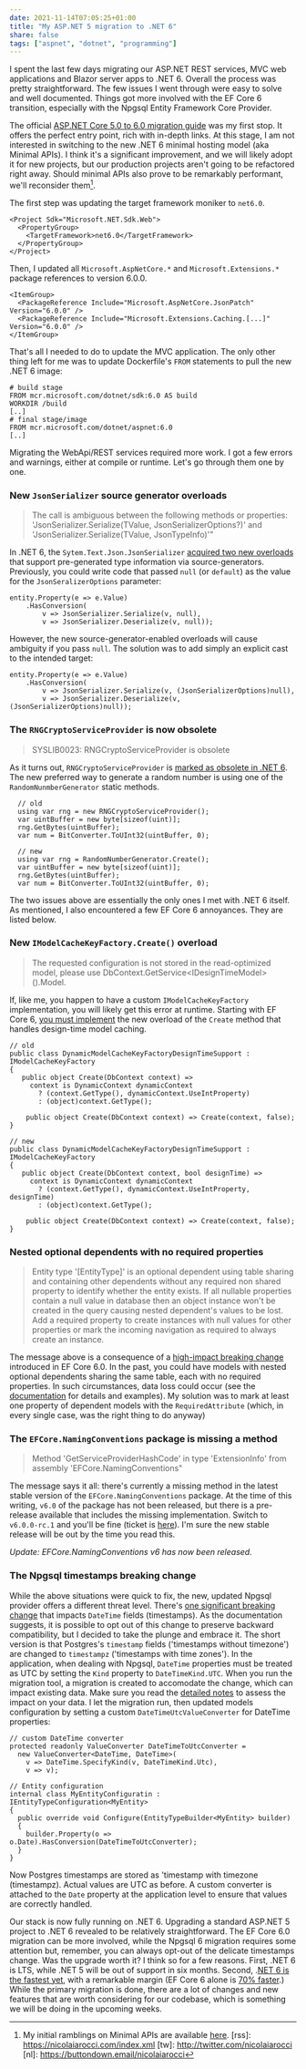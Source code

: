 ```yaml
---
date: 2021-11-14T07:05:25+01:00
title: "My ASP.NET 5 migration to .NET 6"
share: false
tags: ["aspnet", "dotnet", "programming"]
---
```

I spent the last few days migrating our ASP.NET REST services, MVC web
applications and Blazor server apps to .NET 6. Overall the process was pretty
straightforward. The few issues I went through were easy to solve and well
documented. Things got more involved with the EF Core 6 transition, especially
with the Npgsql Entity Framework Core Provider.

The official [ASP.NET Core 5.0 to 6.0 migration guide][1] was my first stop. It
offers the perfect entry point, rich with in-depth links. At this stage, I am
not interested in switching to the new .NET 6 minimal hosting model (aka
Minimal APIs). I think it's a significant improvement, and we will likely adopt
it for new projects, but our production projects aren't going to be refactored
right away. Should minimal APIs also prove to be remarkably performant, we'll
reconsider them[^11].

The first step was updating the target framework moniker to `net6.0`.

    <Project Sdk="Microsoft.NET.Sdk.Web">
      <PropertyGroup>
        <TargetFramework>net6.0</TargetFramework>
      </PropertyGroup>
    </Project>


Then, I updated all `Microsoft.AspNetCore.*` and `Microsoft.Extensions.*` package
references to version 6.0.0. 

    <ItemGroup>
      <PackageReference Include="Microsoft.AspNetCore.JsonPatch" Version="6.0.0" />
      <PackageReference Include="Microsoft.Extensions.Caching.[...]" Version="6.0.0" />
    </ItemGroup>

That's all I needed to do to update the MVC application. The only other thing
left for me was to update Dockerfile's `FROM` statements to pull the new .NET
6 image:

    # build stage
    FROM mcr.microsoft.com/dotnet/sdk:6.0 AS build
    WORKDIR /build
    [..]
    # final stage/image
    FROM mcr.microsoft.com/dotnet/aspnet:6.0
    [..]

Migrating the WebApi/REST services required more work. I got a few errors and
warnings, either at compile or runtime. Let's go through them one by one.

### New `JsonSerializer` source generator overloads

> The call is ambiguous between the following methods or properties:
> 'JsonSerializer.Serialize(TValue, JsonSerializerOptions?)' and
> 'JsonSerializer.Serialize(TValue, JsonTypeInfo)'"

In .NET 6, the `Sytem.Text.Json.JsonSerializer` [acquired two new overloads][2] that
support pre-generated type information via source-generators. Previously, you
could write code that passed `null` (or `default`) as the value for the
`JsonSeralizerOptions` parameter:

    entity.Property(e => e.Value)
        .HasConversion(
            v => JsonSerializer.Serialize(v, null),
            v => JsonSerializer.Deserialize(v, null));

However, the new source-generator-enabled overloads will cause ambiguity if you
pass `null`. The solution was to add simply an explicit cast to the intended
target:

    entity.Property(e => e.Value)
        .HasConversion(
            v => JsonSerializer.Serialize(v, (JsonSerializerOptions)null), 
            v => JsonSerializer.Deserialize(v, (JsonSerializerOptions)null));

### The `RNGCryptoServiceProvider` is now obsolete

> SYSLIB0023: RNGCryptoServiceProvider is obsolete

As it turns out, `RNGCryptoServiceProvider` is [marked as obsolete in .NET 6][3]. The
new preferred way to generate a random number is using one of the
`RandomNunmberGenerator` static methods.

      // old
      using var rng = new RNGCryptoServiceProvider();
      var uintBuffer = new byte[sizeof(uint)];
      rng.GetBytes(uintBuffer);
      var num = BitConverter.ToUInt32(uintBuffer, 0);

      // new
      using var rng = RandomNumberGenerator.Create();
      var uintBuffer = new byte[sizeof(uint)];
      rng.GetBytes(uintBuffer);
      var num = BitConverter.ToUInt32(uintBuffer, 0);

The two issues above are essentially the only ones I met with .NET 6 itself. As
mentioned, I also encountered a few EF Core 6 annoyances. They are listed
below.

### New `IModelCacheKeyFactory.Create()` overload

> The requested configuration is not stored in the read-optimized model, please
> use DbContext.GetService&lt;IDesignTimeModel&gt;().Model.

If, like me, you happen to have a custom `IModelCacheKeyFactory`
implementation, you will likely get this error at runtime. Starting with EF
Core 6, [you must implement][4] the new overload of the `Create` method that
handles design-time model caching.

    // old
    public class DynamicModelCacheKeyFactoryDesignTimeSupport : IModelCacheKeyFactory
    {
       public object Create(DbContext context) => 
         context is DynamicContext dynamicContext
           ? (context.GetType(), dynamicContext.UseIntProperty)
           : (object)context.GetType();

        public object Create(DbContext context) => Create(context, false);
    }

    // new
    public class DynamicModelCacheKeyFactoryDesignTimeSupport : IModelCacheKeyFactory
    {
       public object Create(DbContext context, bool designTime) => 
         context is DynamicContext dynamicContext
           ? (context.GetType(), dynamicContext.UseIntProperty, designTime)
           : (object)context.GetType();

        public object Create(DbContext context) => Create(context, false);
    }

### Nested optional dependents with no required properties

> Entity type '[EntityType]' is an optional dependent using table sharing and
> containing other dependents without any required non shared property to
> identify whether the entity exists. If all nullable properties contain a null
> value in database then an object instance won't be created in the query
> causing nested dependent's values to be lost. Add a required property to
> create instances with null values for other properties or mark the incoming
> navigation as required to always create an instance.

The message above is a consequence of a [high-impact breaking change][5] introduced
in EF Core 6.0. In the past, you could have models with nested optional dependents
sharing the same table, each with no required properties. In such
circumstances, data loss could occur (see the [documentation][5] for details
and examples). My solution was to mark at least one property of dependent
models with the `RequiredAttribute` (which, in every single case, was the right
thing to do anyway)

### The `EFCore.NamingConventions` package is missing a method

> Method 'GetServiceProviderHashCode' in type 'ExtensionInfo' from assembly
> 'EFCore.NamingConventions"

The message says it all: there's currently a missing method in the latest
stable version of the `EFCore.NamingConventions` package. At the time of this
writing, `v6.0` of the package has not been released, but there is a pre-release
available that includes the missing implementation. Switch to `v6.0.0-rc.1` and
you'll be fine (ticket is [here][6]). I'm sure the new stable release will be
out by the time you read this.

*Update: EFCore.NamingConventions v6 has now been released.*

### The Npgsql timestamps breaking change 

While the above situations were quick to fix, the new, updated Npgsql provider
offers a different threat level. There's [one significant breaking change][7]
that impacts `DateTime` fields (timestamps). As the documentation suggests, it is
possible to opt out of this change to preserve backward compatibility, but
I decided to take the plunge and embrace it. The short version is that
Postgres's `timestamp` fields ('timestamps without timezone') are changed to
`timestampz` ('timestamps with time zones'). In the application, when dealing
with Npgsql, `DateTime` properties must be treated as UTC by setting the `Kind`
property to `DateTimeKind.UTC`. When you run the migration tool, a migration is
created to accomodate the change, which can impact existing data. Make sure you
read the [detailed notes][8] to assess the impact on your data. I let the
migration run, then updated models configuration by setting a custom
`DateTimeUtcValueConverter` for DateTime properties:

    // custom DateTime converter
    protected readonly ValueConverter DateTimeToUtcConverter = 
      new ValueConverter<DateTime, DateTime>(
        v => DateTime.SpecifyKind(v, DateTimeKind.Utc),
        v => v);

    // Entity configuration 
    internal class MyEntityConfiguratin : IEntityTypeConfiguration<MyEntity> 
    {
      public override void Configure(EntityTypeBuilder<MyEntity> builder)
      {
        builder.Property(o => o.Date).HasConversion(DateTimeToUtcConverter);
      }
    }

Now Postgres timestamps are stored as 'timestamp with timezone (timestampz).
Actual values are UTC as before. A custom converter is attached to the `Date`
property at the application level to ensure that values are correctly handled.

Our stack is now fully running on .NET 6. Upgrading a standard ASP.NET
5 project to .NET 6 revealed to be relatively straightforward. The EF Core
6.0 migration can be more involved, while the Npgsql 6 migration requires some
attention but, remember, you can always opt-out of the delicate timestamps
change. Was the upgrade worth it? I think so for a few reasons. First, .NET
6 is LTS, while .NET 5 will be out of support in six months. Second, .[NET 6 is
the fastest yet][9], with a remarkable margin (EF Core 6 alone is [70%
faster][10].) While the primary migration is done, there are a lot of changes
and new features that are worth considering for our codebase, which is
something we will be doing in the upcoming weeks.



 [1]: https://docs.microsoft.com/en-us/aspnet/core/migration/50-to-60
 [2]: https://docs.microsoft.com/en-us/dotnet/core/compatibility/serialization/6.0/jsonserializer-source-generator-overloads
 [3]: https://docs.microsoft.com/en-us/dotnet/fundamentals/syslib-diagnostics/syslib0023
 [4]: https://github.com/dotnet/EntityFramework.Docs/pull/3305/files
 [5]: https://docs.microsoft.com/en-us/ef/core/what-is-new/ef-core-6.0/breaking-changes#high-impact-changes
 [6]: https://github.com/efcore/EFCore.NamingConventions/issues/108
 [7]: https://www.npgsql.org/efcore/release-notes/6.0.html#major-changes-to-timestamp-mapping
 [8]: https://www.npgsql.org/efcore/release-notes/6.0.html#migrating-columns-from-timestamp-to-timestamptz
 [9]: https://devblogs.microsoft.com/dotnet/announcing-net-6
 [10]: https://docs.microsoft.com/en-us/ef/core/what-is-new/ef-core-6.0/whatsnew#improved-performance-on-techempower-fortunes
 [^11]: My initial ramblings on Minimal APIs are available [here](/will-.net-6-minimal-apis-turn-heads/).
 [rss]: https://nicolaiarocci.com/index.xml
 [tw]: http://twitter.com/nicolaiarocci
 [nl]: https://buttondown.email/nicolaiarocci
